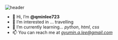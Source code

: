 ![header](https://capsule-render.vercel.app/api?type=wave&color=gradient&height=300&section=footer&text=Gyumin%20Lee&fontSize=80)


- 👋 Hi, I’m **@qminlee723**
- 👀 I’m interested in ... travelling
- 🌱 I’m currently learning... *python*, *html*, *css* 
- 📫 You can reach me at *gyumin.q.lee@gmail.com*

<!---
qminlee723/qminlee723 is a ✨ special ✨ repository because its `README.md` (this file) appears on your GitHub profile.
You can click the Preview link to take a look at your changes.
--->
